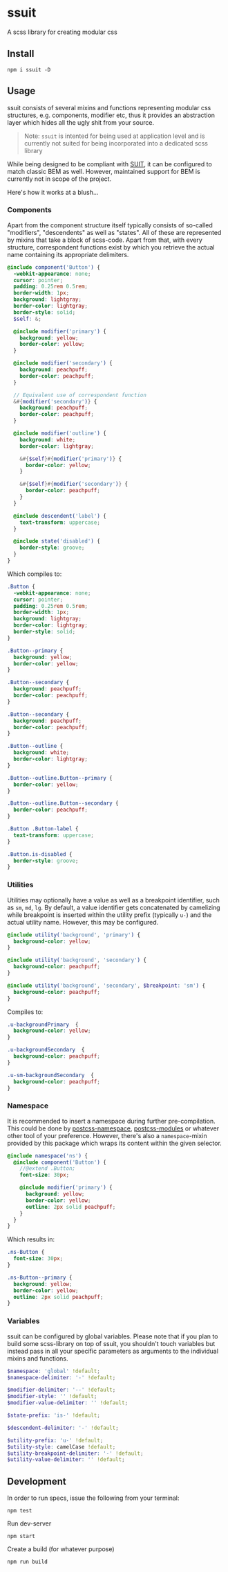 # ssuit

A scss library for creating modular css


## Install

```cli
npm i ssuit -D
```

## Usage

ssuit consists of several mixins and functions representing modular css structures, e.g. components, modifier etc, thus it provides an abstraction layer which hides all the ugly shit from your source.

> Note: `ssuit` is intented for being used at application level and is currently not suited for being incorporated into a dedicated scss library

While being designed to be compliant with [SUIT](https://github.com/suitcss/suit/blob/master/doc/naming-conventions.md), it can be configured to match classic BEM as well. However, maintained support for BEM is currently not in scope of the project.

Here's how it works at a blush...


### Components

Apart from the component structure itself typically consists of so-called "modifiers", "descendents" as well as "states". All of these are represented by mixins that take a block of scss-code. Apart from that, with every structure, correspondent functions exist by which you retrieve the actual name containing its appropriate delimiters.

```scss
@include component('Button') {
  -webkit-appearance: none;
  cursor: pointer;
  padding: 0.25rem 0.5rem;
  border-width: 1px;
  background: lightgray;
  border-color: lightgray;
  border-style: solid;
  $self: &;

  @include modifier('primary') {
    background: yellow;
    border-color: yellow;
  }

  @include modifier('secondary') {
    background: peachpuff;
    border-color: peachpuff;
  }

  // Equivalent use of correspondent function
  &#{modifier('secondary')} {
    background: peachpuff;
    border-color: peachpuff;
  }

  @include modifier('outline') {
    background: white;
    border-color: lightgray;

    &#{$self}#{modifier('primary')} {
      border-color: yellow;
    }

    &#{$self}#{modifier('secondary')} {
      border-color: peachpuff;
    }
  }

  @include descendent('label') {
    text-transform: uppercase;
  }

  @include state('disabled') {
    border-style: groove;
  }
}
```

Which compiles to:

```css
.Button {
  -webkit-appearance: none;
  cursor: pointer;
  padding: 0.25rem 0.5rem;
  border-width: 1px;
  background: lightgray;
  border-color: lightgray;
  border-style: solid;
}

.Button--primary {
  background: yellow;
  border-color: yellow;
}

.Button--secondary {
  background: peachpuff;
  border-color: peachpuff;
}

.Button--secondary {
  background: peachpuff;
  border-color: peachpuff;
}

.Button--outline {
  background: white;
  border-color: lightgray;
}

.Button--outline.Button--primary {
  border-color: yellow;
}

.Button--outline.Button--secondary {
  border-color: peachpuff;
}

.Button .Button-label {
  text-transform: uppercase;
}

.Button.is-disabled {
  border-style: groove;
}
```

### Utilities

Utilities may optionally have a value as well as a breakpoint identifier, such as `sm`, `md`, `lg`. By default, a value identifier gets concatenated by camelizing while breakpoint is inserted within the utility prefix (typically `u-`) and the actual utility name. However, this may be configured.

```scss
@include utility('background', 'primary') {
  background-color: yellow;
}

@include utility('background', 'secondary') {
  background-color: peachpuff;
}

@include utility('background', 'secondary', $breakpoint: 'sm') {
  background-color: peachpuff;
}
```

Compiles to:

```css
.u-backgroundPrimary  {
  background-color: yellow;
}

.u-backgroundSecondary  {
  background-color: peachpuff;
}

.u-sm-backgroundSecondary  {
  background-color: peachpuff;
}
```


### Namespace

It is recommended to insert a namespace during further pre-compilation. This could be done by [postcss-namespace](https://www.npmjs.com/package/postcss-class-namespace), [postcss-modules](https://www.npmjs.com/package/postcss-modules) or whatever other tool of your preference. However, there's also a `namespace`-mixin provided by this package which wraps its content within the given selector.

```scss
@include namespace('ns') {
  @include component('Button') {
    //@extend .Button;
    font-size: 30px;

    @include modifier('primary') {
      background: yellow;
      border-color: yellow;
      outline: 2px solid peachpuff;
    }
  }
}
```

Which results in:

```css
.ns-Button {
  font-size: 30px;
}

.ns-Button--primary {
  background: yellow;
  border-color: yellow;
  outline: 2px solid peachpuff;
}
```

### Variables

ssuit can be configured by global variables. Please note that if you plan to build some scss-library on top of ssuit, you shouldn't touch variables but instead pass in all your specific parameters as arguments to the individual mixins and functions.

```scss
$namespace: 'global' !default;
$namespace-delimiter: '-' !default;

$modifier-delimiter: '--' !default;
$modifier-style: '' !default;
$modifier-value-delimiter: '' !default;

$state-prefix: 'is-' !default;

$descendent-delimiter: '-' !default;

$utility-prefix: 'u-' !default;
$utility-style: camelCase !default;
$utility-breakpoint-delimiter: '-' !default;
$utility-value-delimiter: '' !default;
```


## Development

In order to run specs, issue the following from your terminal:

```cli
npm test
```

Run dev-server

```cli
npm start
```

Create a build (for whatever purpose)

```cli
npm run build
```
